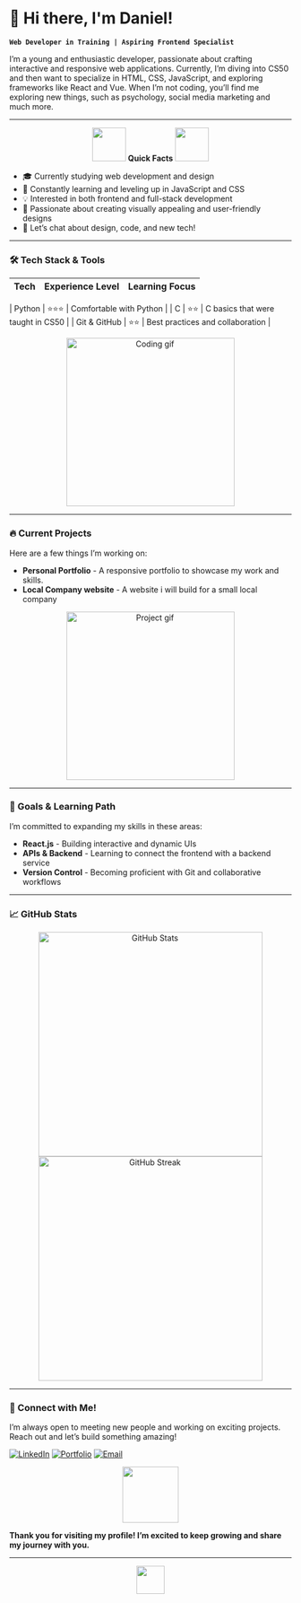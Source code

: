 # 👋 Hi there, I'm Daniel!

**`Web Developer in Training | Aspiring Frontend Specialist`**

I’m a young and enthusiastic developer, passionate about crafting interactive and responsive web applications. Currently, I’m diving into CS50 and then want to specialize in  HTML, CSS, JavaScript, and exploring frameworks like React and Vue. When I’m not coding, you’ll find me exploring new things, such as psychology, social media marketing and much more.

---

<div align="center">
  <img src="https://media.giphy.com/media/836HiJc7pgzy8iNXCn/giphy.gif" width="60">
  <b>Quick Facts</b>
  <img src="https://media.giphy.com/media/836HiJc7pgzy8iNXCn/giphy.gif" width="60">
</div>

- 🎓 Currently studying web development and design
- 🌱 Constantly learning and leveling up in JavaScript and CSS
- 💡 Interested in both frontend and full-stack development
- 🎨 Passionate about creating visually appealing and user-friendly designs
- 💬 Let’s chat about design, code, and new tech!

---

### 🛠️ Tech Stack & Tools

| Tech | Experience Level | Learning Focus |
|------|-------------------|----------------|

| Python | ⭐⭐⭐ | Comfortable with Python |
| C  | ⭐⭐ | C basics that were taught in CS50 |
| Git & GitHub | ⭐⭐ | Best practices and collaboration |

<div align="center">
  <img src="https://media.giphy.com/media/L1R1tvI9svkIWwpVYr/giphy.gif" width="300" alt="Coding gif">
</div>

---

### 🔥 Current Projects

Here are a few things I’m working on:

- **Personal Portfolio** - A responsive portfolio to showcase my work and skills.
- **Local Company website** - A website i will build for a small local company

<div align="center">
  <img src="https://media.giphy.com/media/Q7SKqn3G97xpmfSOvG/giphy.gif" width="300" alt="Project gif">
</div>

---

### 🚀 Goals & Learning Path

I’m committed to expanding my skills in these areas:

- **React.js** - Building interactive and dynamic UIs
- **APIs & Backend** - Learning to connect the frontend with a backend service
- **Version Control** - Becoming proficient with Git and collaborative workflows

---

### 📈 GitHub Stats

<p align="center">
  <img src="https://github-readme-stats.vercel.app/api?username=d3n2el&show_icons=true&theme=dracula" alt="GitHub Stats" width="400"/>
  <img src="https://github-readme-streak-stats.herokuapp.com/?username=d3n2el&theme=dracula" alt="GitHub Streak" width="400"/>
</p>

---

### 🤝 Connect with Me!

I’m always open to meeting new people and working on exciting projects. Reach out and let’s build something amazing!

[![LinkedIn](https://img.shields.io/badge/LinkedIn-YourName-blue?style=flat&logo=linkedin)](https://www.linkedin.com/in/daniel-lialin-a84a8a335)
[![Portfolio](https://img.shields.io/badge/Portfolio-YourSite-orange?style=flat&logo=firefox)](https://your-portfolio.com)
[![Email](https://img.shields.io/badge/Email-ContactMe-red?style=flat&logo=gmail)](mailto:lialindaniel@gmail.com)

<div align="center">
  <img src="https://media.giphy.com/media/WUlplcMpOCEmTGBtBW/giphy.gif" width="100">
</div>

**Thank you for visiting my profile! I’m excited to keep growing and share my journey with you.**

---

<p align="center">
  <img src="https://media.giphy.com/media/hvRJCLFzcasrR4ia7z/giphy.gif" width="50">
</p>

